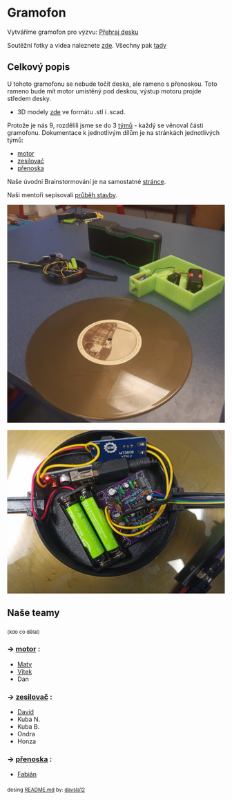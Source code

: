 # Gramofon


Vytváříme gramofon pro výzvu: [Přehraj desku](https://www.elixirdoskol.cz/l/prehraj-desku/)

Soutěžní fotky a videa naleznete [zde](https://owncloud.cesnet.cz/index.php/s/eIMceqzjqqCfIv8). Všechny pak [tady](https://owncloud.cesnet.cz/index.php/s/mdDDFQjWMxmmJgJ)

## Celkový popis

U tohoto gramofonu se nebude točit deska, ale rameno s přenoskou. Toto rameno bude mít motor umístěný pod deskou, výstup motoru projde středem desky.
- 3D modely [zde](models) ve formátu .stl i .scad.

Protože je nás 9, rozdělili jsme se do 3 [týmů](#naše-teamy) - každý se věnoval části gramofonu. Dokumentace k jednotlivým dílům je na stránkách jednotlivých týmů: 
 - [motor](motor.md)
 - [zesilovač](zesilovac.md)
 - [přenoska](prenoska.md)
 
 Naše úvodní Brainstormování je na samostatné [stránce](Brainstorming.md).

Naši mentoři sepisovali [průběh stavby](zapisky.md).

![Detail předzesilovače](obrazky-gramofonu/dily-gramofonu.jpg)

![Všechny díly gramofonu](obrazky-gramofonu/predzesilovac.jpg)

## Naše teamy
<sub>(kdo co dělal)</sub>

### -> [motor](motor.md) :
 - [Maty](https://github.com/matyasvanke)
 - [Vítek](https://github.com/vextr2009)
 - Dan

### -> [zesilovač](zesilovac.md) :
 - [David](https://github.com/davsla12)
 - Kuba N. 
 - Kuba B.
 - Ondra
 - Honza

### -> [přenoska](prenoska.md) :
 - [Fabián](https://github.com/BabaFabaBaba)


<sub>desing [README.md](README.md) by: [davsla12](https://github.com/davsla12)</sub>
